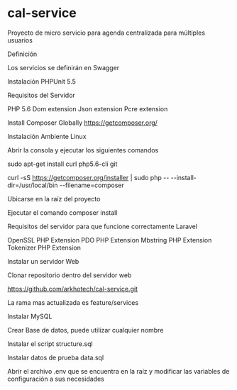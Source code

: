 # cal-service



Proyecto de micro servicio para agenda centralizada para múltiples usuarios 

Definición

Los servicios se definirán en Swagger

Instalación PHPUnit 5.5

Requisitos del Servidor

PHP 5.6
Dom extension
Json extension
Pcre extension

Install Composer Globally
https://getcomposer.org/

Instalación Ambiente Linux

Abrir la consola y ejecutar los siguientes comandos

sudo apt-get install curl php5.6-cli git

curl -sS https://getcomposer.org/installer | sudo php -- --install-dir=/usr/local/bin --filename=composer

Ubicarse en la raíz del proyecto

Ejecutar el comando composer install

Requisitos del servidor para que funcione correctamente Laravel

OpenSSL PHP Extension
PDO PHP Extension
Mbstring PHP Extension
Tokenizer PHP Extension

Instalar un servidor Web

Clonar repositorio dentro del servidor web

https://github.com/arkhotech/cal-service.git

La rama mas actualizada es feature/services

Instalar MySQL

Crear Base de datos, puede utilizar cualquier nombre

Instalar el script structure.sql

Instalar datos de prueba data.sql

Abrir el archivo .env que se encuentra en la raíz y modificar las variables de configuración a sus necesidades
